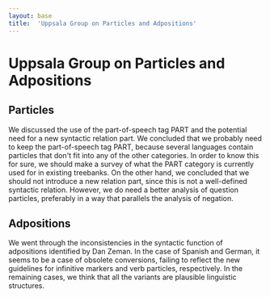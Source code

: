 ```yaml
---
layout: base
title:  'Uppsala Group on Particles and Adpositions'
---
```


# Uppsala Group on Particles and Adpositions

## Particles

We discussed the use of the part-of-speech tag PART and the potential need for a new syntactic relation part. We concluded that we probably need to keep the part-of-speech tag PART, because several languages contain particles that don't fit into any of the other categories. In order to know this for sure, we should make a survey of what the PART category is currently used for in existing treebanks. On the other hand, we concluded that we should not introduce a new relation part, since this is not a well-defined syntactic relation. However, we do need a better analysis of question particles, preferably in a way that parallels the analysis of negation.

## Adpositions

We went through the inconsistencies in the syntactic function of adpositions identified by Dan Zeman. In the case of Spanish and German, it seems to be a case of obsolete conversions, failing to reflect the new guidelines for infinitive markers and verb particles, respectively. In the remaining cases, we think that all the variants are plausible linguistic structures.
